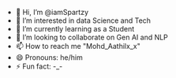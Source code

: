 - 👋 Hi, I’m @iamSpartzy
- 👀 I’m interested in data Science and Tech
- 🌱 I’m currently learning as a Student
- 💞️ I’m looking to collaborate on Gen AI and NLP
- 📫 How to reach me "Mohd_Aathilx_x"
- 😄 Pronouns: he/him
- ⚡ Fun fact: -_-

<!---
iamSpartzy/iamSpartzy is a ✨ special ✨ repository because its `README.md` (this file) appears on your GitHub profile.
You can click the Preview link to take a look at your changes
--->
